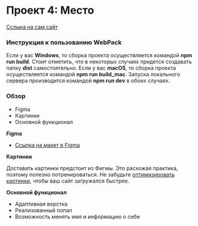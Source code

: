 # Проект 4: Место

[Сслыка на сам сайт](https://kirillkorneev.github.io/mesto/)

### Инструкция к пользованию WebPack

Если у вас **Windows**, то сборка проекта осуществляется командой **npm run build**. Стоит отметить, что в некоторых случаях придется создавать папку **dist** самостоятельно. Если у вас **macOS**, то сборка проекта осуществляется командой **npm run build_mac**. Запуска локального сервера производится командой **npm run dev** в обоих случаях.

### Обзор

* Figma
* Картинки
* Основной функционал

**Figma**

* [Ссылка на макет в Figma](https://www.figma.com/file/StZjf8HnoeLdiXS7dYrLAh/JavaScript.-Sprint-4)

**Картинки**

Доставать картинки предстоит из Фигмы. Это расхожая практика, поэтому полезно потренироваться.
Не забудьте [оптимизировать картинки](https://tinypng.com/), чтобы ваш сайт загружался быстрее.

**Основной функционал**

* Адаптивная верстка
* Реализованный попап
* Возможность менять имя и информацию о себе

